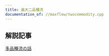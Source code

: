 ```yaml
---
title: 最大二品種流
documentation_of: //maxflow/twocommodity.cpp
---
```


## 解説記事
[多品種流の話](http://www.kurims.kyoto-u.ac.jp/~kenkyubu/kokai-koza/hirai.pdf)
